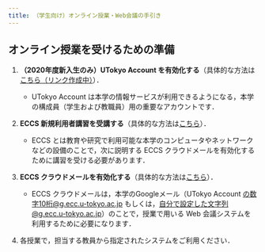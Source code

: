 ```yaml
---
title: （学生向け）オンライン授業・Web会議の手引き
---
```


## オンライン授業を受けるための準備

  1. **（2020年度新入生のみ）UTokyo Account を有効化する**（具体的な方法は<a href="" target="_blank">こちら（リンク作成中）</a>）．  
     * UTokyo Account は本学の情報サービスが利用できるようになる，本学の構成員（学生および教職員）用の重要なアカウントです．  
	 
	 
  1. **ECCS 新規利用者講習を受講する**（具体的な方法は<a href="https://www.ecc.u-tokyo.ac.jp/onlineseminar.html" target="_blank">こちら</a>）．  
     * ECCS とは教育や研究で利用可能な本学のコンピュータやネットワークなどの設備のことで，次に説明する ECCS クラウドメールを有効化するために講習を受ける必要があります．  
	 
	 
  1. **ECCS クラウドメールを有効化する**（具体的な方法は<a href="https://hwb.ecc.u-tokyo.ac.jp/wp/literacy/email/initialize/" target="_blank">こちら</a>）．  
     * ECCS クラウドメールは，本学のGoogleメール（UTokyo Account の数字10桁@g.ecc.u-tokyo.ac.jp もしくは，自分で設定した文字列@g.ecc.u-tokyo.ac.jp）のことで，授業で用いる Web 会議システムを利用するために必要になります．  
     
     
  1. 各授業で，担当する教員から指定されたシステムをご利用ください．  

 
  